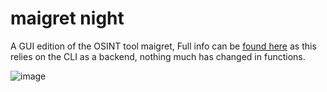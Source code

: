 # maigret night

A GUI edition of the OSINT tool maigret, Full info can be [found here](https://github.com/soxoj/maigret/tree/main) as this relies on the CLI as a backend, nothing much has changed in functions.

![image](https://github.com/user-attachments/assets/204a820f-8f29-4926-b850-7b675fc2c53c)
